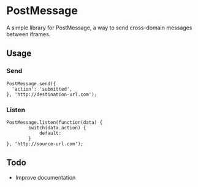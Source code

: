 PostMessage
===========
A simple library for PostMessage, a way to send cross-domain messages between iframes.

Usage
-----

### Send
```
PostMessage.send({
  'action': 'submitted',
}, 'http://destination-url.com');
```

### Listen

```
PostMessage.listen(function(data) {
		switch(data.action) {
			default:
		}
}, 'http://source-url.com');
```

Todo
----

* Improve documentation
